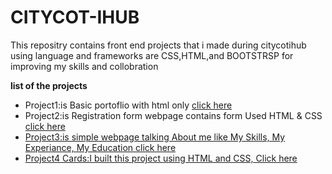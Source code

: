 # CITYCOT-IHUB
This repositry contains front end projects that i made during citycotihub using language and frameworks are CSS,HTML,and BOOTSTRSP for improving my skills and collobration
<br>

**list of the projects**
<ul>
  <li>Project1:is Basic portoflio with html only <a href="https://github.com/SacdiaaAbdalla6/CITYCOT-IHUB/tree/main/HTML%20ONLY"> click here</a> </li>
  <li>Project2:is Registration form webpage contains form Used HTML & CSS <a href="https://github.com/SacdiaaAbdalla6/CITYCOT-IHUB/blob/main/Registration.html">click here</li>
    <li>Project3:is simple webpage talking About me like My Skills, My Experiance, My Education <a href=https://github.com/SacdiaaAbdalla6/CITYCOT-IHUB/blob/main/Projecttt3.html">click here</li>
      <li>Project4 Cards:I built this project using HTML and CSS,<a href="https://github.com/SacdiaaAbdalla6/CITYCOT-IHUB/blob/main/CARDS.HTML"> Click here</a></li>

</ul>


 

 
